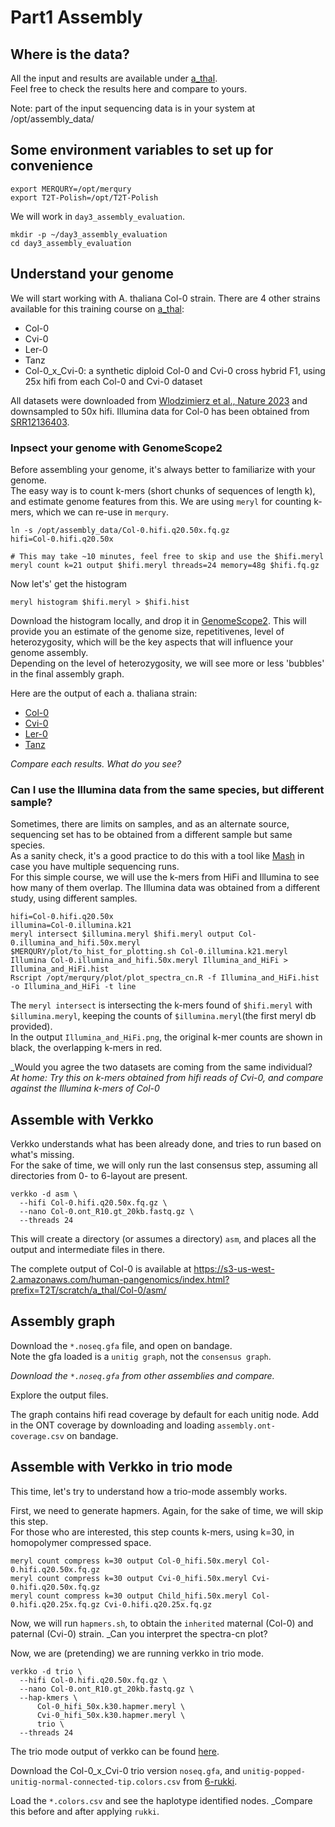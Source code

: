# Part1 Assembly

## Where is the data?
All the input and results are available under [a_thal](https://s3-us-west-2.amazonaws.com/human-pangenomics/index.html?prefix=T2T/scratch/a_thal/).  
Feel free to check the results here and compare to yours.

Note: part of the input sequencing data is in your system at /opt/assembly_data/

## Some environment variables to set up for convenience
```
export MERQURY=/opt/merqury
export T2T-Polish=/opt/T2T-Polish
```

We will work in `day3_assembly_evaluation`.
```
mkdir -p ~/day3_assembly_evaluation
cd day3_assembly_evaluation
```

## Understand your genome
We will start working with A. thaliana Col-0 strain. There are 4 other strains available for this training course on [a_thal](https://s3-us-west-2.amazonaws.com/human-pangenomics/index.html?prefix=T2T/scratch/a_thal/):
* Col-0
* Cvi-0
* Ler-0
* Tanz
* Col-0_x_Cvi-0: a synthetic diploid Col-0 and Cvi-0 cross hybrid F1, using 25x hifi from each Col-0 and Cvi-0 dataset

All datasets were downloaded from [Wlodzimierz et al., Nature 2023](https://www.nature.com/articles/s41586-023-06062-z) and downsampled to 50x hifi. Illumina data for Col-0 has been obtained from [SRR12136403](https://www.ebi.ac.uk/ena/browser/view/SRR12136403).

### Inpsect your genome with GenomeScope2
Before assembling your genome, it's always better to familiarize with your genome.  
The easy way is to count k-mers (short chunks of sequences of length k), and estimate genome features from this. 
We are using `meryl` for counting k-mers, which we can re-use in `merqury`. 


```
ln -s /opt/assembly_data/Col-0.hifi.q20.50x.fq.gz
hifi=Col-0.hifi.q20.50x

# This may take ~10 minutes, feel free to skip and use the $hifi.meryl
meryl count k=21 output $hifi.meryl threads=24 memory=48g $hifi.fq.gz
```
Now let's' get the histogram
```
meryl histogram $hifi.meryl > $hifi.hist
```

Download the histogram locally, and drop it in [GenomeScope2](http://qb.cshl.edu/genomescope/genomescope2.0/).
This will provide you an estimate of the genome size, repetitivenes, level of heterozygosity, which will be the key aspects that will influence your genome assembly.  
Depending on the level of heterozygosity, we will see more or less 'bubbles' in the final assembly graph.

Here are the output of each a. thaliana strain:
* [Col-0](http://genomescope.org/genomescope2.0/analysis.php?code=j75jEqlj2w1l7MxohBY7)
* [Cvi-0](http://genomescope.org/genomescope2.0/analysis.php?code=PVe8io4UzbY6GU8uuH9Z)
* [Ler-0](http://genomescope.org/genomescope2.0/analysis.php?code=QFnDfLPV1WAJubssM4N2)
* [Tanz](http://genomescope.org/genomescope2.0/analysis.php?code=qXhHVqDmTTkNmde8HtKn)

_Compare each results. What do you see?_

### Can I use the Illumina data from the same species, but different sample?
Sometimes, there are limits on samples, and as an alternate source, sequencing set has to be obtained from a different sample but same species.  
As a sanity check, it's a good practice to do this with a tool like [Mash](https://github.com/VGP/vgp-assembly/tree/master/pipeline/mash) in case you have multiple sequencing runs.  
For this simple course, we will use the k-mers from HiFi and Illumina to see how many of them overlap. The Illumina data was obtained from a different study, using different samples.

```
hifi=Col-0.hifi.q20.50x
illumina=Col-0.illumina.k21
meryl intersect $illumina.meryl $hifi.meryl output Col-0.illumina_and_hifi.50x.meryl
$MERQURY/plot/to_hist_for_plotting.sh Col-0.illumina.k21.meryl Illumina Col-0.illumina_and_hifi.50x.meryl Illumina_and_HiFi > Illumina_and_HiFi.hist
Rscript /opt/merqury/plot/plot_spectra_cn.R -f Illumina_and_HiFi.hist -o Illumina_and_HiFi -t line
```

The `meryl intersect` is intersecting the k-mers found of `$hifi.meryl` with `$illumina.meryl`, keeping the counts of `$illumina.meryl`(the first meryl db provided).  
In the output `Illumina_and_HiFi.png`, the original k-mer counts are shown in black, the overlapping k-mers in red.  

_Would you agree the two datasets are coming from the same individual?  
_At home: Try this on k-mers obtained from hifi reads of Cvi-0, and compare against the Illumina k-mers of Col-0_

## Assemble with Verkko

Verkko understands what has been already done, and tries to run based on what's missing.  
For the sake of time, we will only run the last consensus step, assuming all directories from 0- to 6-layout are present.

```
verkko -d asm \
  --hifi Col-0.hifi.q20.50x.fq.gz \
  --nano Col-0.ont_R10.gt_20kb.fastq.gz \
  --threads 24
```
This will create a directory (or assumes a directory) `asm`, and places all the output and intermediate files in there.

The complete output of Col-0 is available at https://s3-us-west-2.amazonaws.com/human-pangenomics/index.html?prefix=T2T/scratch/a_thal/Col-0/asm/

## Assembly graph
Download the `*.noseq.gfa` file, and open on bandage.  
Note the gfa loaded is a `unitig graph`, not the `consensus graph`.

_Download the `*.noseq.gfa` from other assemblies and compare._

Explore the output files.

The graph contains hifi read coverage by default for each unitig node. Add in the ONT coverage by downloading and loading `assembly.ont-coverage.csv` on bandage.

## Assemble with Verkko in trio mode
This time, let's try to understand how a trio-mode assembly works.

First, we need to generate hapmers. Again, for the sake of time, we will skip this step.  
For those who are interested, this step counts k-mers, using k=30, in homopolymer compressed space.
```
meryl count compress k=30 output Col-0_hifi.50x.meryl Col-0.hifi.q20.50x.fq.gz
meryl count compress k=30 output Cvi-0_hifi.50x.meryl Cvi-0.hifi.q20.50x.fq.gz
meryl count compress k=30 output Child_hifi.50x.meryl Col-0.hifi.q20.25x.fq.gz Cvi-0.hifi.q20.25x.fq.gz
```

Now, we will run `hapmers.sh`, to obtain the `inherited` maternal (Col-0) and paternal (Cvi-0) strain.
_Can you interpret the spectra-cn plot?

Now, we are (pretending) we are running verkko in trio mode.
```
verkko -d trio \
  --hifi Col-0.hifi.q20.50x.fq.gz \
  --nano Col-0.ont_R10.gt_20kb.fastq.gz \
  --hap-kmers \
      Col-0_hifi_50x.k30.hapmer.meryl \
      Cvi-0_hifi_50x.k30.hapmer.meryl \
      trio \
  --threads 24
```
The trio mode output of verkko can be found [here](https://s3-us-west-2.amazonaws.com/human-pangenomics/index.html?prefix=T2T/scratch/a_thal/Col_x_Cvi/trio).

Download the Col-0_x_Cvi-0 trio version `noseq.gfa`, and `unitig-popped-unitig-normal-connected-tip.colors.csv` from [6-rukki](https://s3-us-west-2.amazonaws.com/human-pangenomics/index.html?prefix=T2T/scratch/a_thal/Col_x_Cvi/trio/6-rukki/).

Load the `*.colors.csv` and see the haplotype identified nodes.
_Compare this before and after applying `rukki`.


